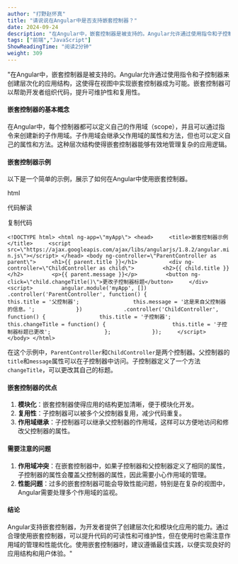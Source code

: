 ```yaml
---
author: "打野赵怀真"
title: "请说说在Angular中是否支持嵌套控制器？"
date: 2024-09-24
description: "在Angular中，嵌套控制器是被支持的。Angular允许通过使用指令和子控制器来创建层次化的应..."
tags: ["前端","JavaScript"]
ShowReadingTime: "阅读2分钟"
weight: 309
---
```

"在Angular中，嵌套控制器是被支持的。Angular允许通过使用指令和子控制器来创建层次化的应用结构，这使得在视图中实现嵌套控制器成为可能。嵌套控制器可以帮助开发者组织代码，提升可维护性和复用性。

#### 嵌套控制器的基本概念

在Angular中，每个控制器都可以定义自己的作用域（scope），并且可以通过指令来创建新的子作用域。子作用域会继承父作用域的属性和方法，但也可以定义自己的属性和方法。这种层次结构使得嵌套控制器能够有效地管理复杂的应用逻辑。

#### 嵌套控制器示例

以下是一个简单的示例，展示了如何在Angular中使用嵌套控制器。

html

 代码解读

复制代码

`<!DOCTYPE html> <html ng-app=\"myApp\"> <head>     <title>嵌套控制器示例</title>     <script src=\"https://ajax.googleapis.com/ajax/libs/angularjs/1.8.2/angular.min.js\"></script> </head> <body ng-controller=\"ParentController as parent\">     <h1>{{ parent.title }}</h1>          <div ng-controller=\"ChildController as child\">         <h2>{{ child.title }}</h2>         <p>{{ parent.message }}</p>         <button ng-click=\"child.changeTitle()\">更改子控制器标题</button>     </div>     <script>         angular.module('myApp', [])             .controller('ParentController', function() {                 this.title = '父控制器';                 this.message = '这是来自父控制器的信息。';             })             .controller('ChildController', function() {                 this.title = '子控制器';                                  this.changeTitle = function() {                     this.title = '子控制器标题已更改';                 };             });     </script> </body> </html>`

在这个示例中，`ParentController`和`ChildController`是两个控制器。父控制器的`title`和`message`属性可以在子控制器中访问。子控制器定义了一个方法`changeTitle`，可以更改其自己的标题。

#### 嵌套控制器的优点

1.  **模块化**：嵌套控制器使得应用的结构更加清晰，便于模块化开发。
2.  **复用性**：子控制器可以被多个父控制器复用，减少代码重复。
3.  **作用域继承**：子控制器可以继承父控制器的作用域，这样可以方便地访问和修改父控制器的属性。

#### 需要注意的问题

1.  **作用域冲突**：在嵌套控制器中，如果子控制器和父控制器定义了相同的属性，子控制器的属性会覆盖父控制器的属性，因此需要小心作用域的管理。
2.  **性能问题**：过多的嵌套控制器可能会导致性能问题，特别是在复杂的视图中，Angular需要处理多个作用域的监视。

#### 结论

Angular支持嵌套控制器，为开发者提供了创建层次化和模块化应用的能力。通过合理使用嵌套控制器，可以提升代码的可读性和可维护性，但在使用时也需注意作用域的管理和性能优化。使用嵌套控制器时，建议遵循最佳实践，以便实现良好的应用结构和用户体验。"